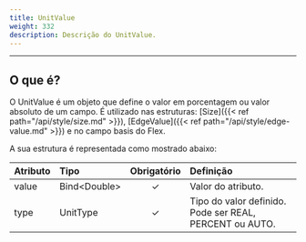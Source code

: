 ```yaml
---
title: UnitValue
weight: 332
description: Descrição do UnitValue.
---
```


---

## O que é?

O UnitValue é um objeto que define o valor em porcentagem ou valor absoluto de um campo. É utilizado nas estruturas: [Size]({{< ref path="/api/style/size.md" >}}), [EdgeValue]({{< ref path="/api/style/edge-value.md" >}}) e no campo basis do Flex.

A sua estrutura é representada como mostrado abaixo: 

<table>
  <thead>
    <tr>
      <th style="text-align:left"><strong>Atributo</strong>
      </th>
      <th style="text-align:left"><strong>Tipo</strong>
      </th>
      <th style="text-align:center">Obrigatório</th>
      <th style="text-align:left"><strong>Definição</strong>
      </th>
    </tr>
  </thead>
  <tbody>
    <tr>
      <td style="text-align:left">value</td>
      <td style="text-align:left">Bind&lt;Double&gt;
      </td>
      <td style="text-align:center">&#x2713;</td>
      <td style="text-align:left">Valor do atributo.</td>
    </tr>
    <tr>
      <td style="text-align:left">type</td>
      <td style="text-align:left">UnitType
      </td>
      <td style="text-align:center">&#x2713;</td>
      <td style="text-align:left">Tipo do valor definido. Pode ser REAL, PERCENT ou AUTO.</td>
    </tr>
  </tbody>
</table>
